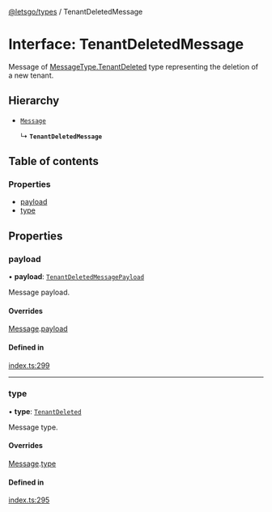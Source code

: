 [@letsgo/types](../README.md) / TenantDeletedMessage

# Interface: TenantDeletedMessage

Message of [MessageType.TenantDeleted](../enums/MessageType.md#tenantdeleted) type representing the deletion of a new tenant.

## Hierarchy

- [`Message`](Message.md)

  ↳ **`TenantDeletedMessage`**

## Table of contents

### Properties

- [payload](TenantDeletedMessage.md#payload)
- [type](TenantDeletedMessage.md#type)

## Properties

### payload

• **payload**: [`TenantDeletedMessagePayload`](TenantDeletedMessagePayload.md)

Message payload.

#### Overrides

[Message](Message.md).[payload](Message.md#payload)

#### Defined in

[index.ts:299](https://github.com/tjanczuk/letsgo/blob/c32fd97/packages/types/src/index.ts#L299)

___

### type

• **type**: [`TenantDeleted`](../enums/MessageType.md#tenantdeleted)

Message type.

#### Overrides

[Message](Message.md).[type](Message.md#type)

#### Defined in

[index.ts:295](https://github.com/tjanczuk/letsgo/blob/c32fd97/packages/types/src/index.ts#L295)
